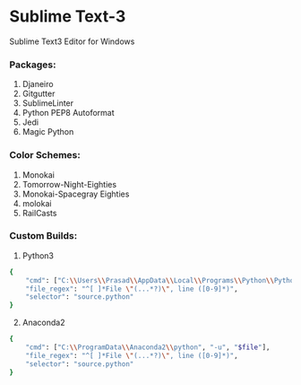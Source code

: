 # Sublime Text-3
Sublime Text3 Editor for Windows

### Packages:
1. Djaneiro
2. Gitgutter
3. SublimeLinter
4. Python PEP8 Autoformat
5. Jedi
6. Magic Python


### Color Schemes:
1. Monokai
2. Tomorrow-Night-Eighties
3. Monokai-Spacegray Eighties
4. molokai
5. RailCasts


### Custom Builds:
1. Python3
```bash
{
    "cmd": ["C:\\Users\\Prasad\\AppData\\Local\\Programs\\Python\\Python36-32\\python", "-u", "$file"],
    "file_regex": "^[ ]*File \"(...*?)\", line ([0-9]*)",
    "selector": "source.python"
}
```

2. Anaconda2
```bash
{
    "cmd": ["C:\\ProgramData\\Anaconda2\\python", "-u", "$file"],
    "file_regex": "^[ ]*File \"(...*?)\", line ([0-9]*)",
    "selector": "source.python"
}
```

